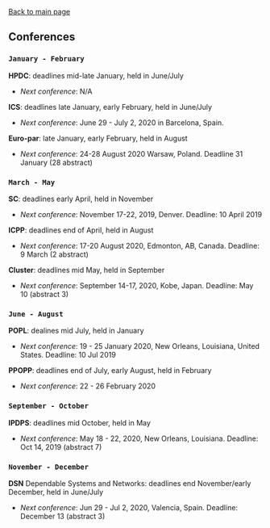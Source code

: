 [Back to main page](./index.html)

## Conferences

### `January - February`

**HPDC**: deadlines mid-late January, held in June/July
  - *Next conference*: N/A

**ICS**: deadlines late January, early February, held in June/July
  - *Next conference*: June 29 - July 2, 2020 in Barcelona, Spain.

**Euro-par**: late January, early February, held in August
  - *Next conference*: 24-28 August 2020 Warsaw, Poland. Deadline 31 January (28 abstract)


### `March - May`

**SC**: deadlines early April, held in November
  - *Next conference*: November 17-22, 2019, Denver. Deadline: 10 April 2019

**ICPP**: deadlines end of April, held in August
  - *Next conference*: 17-20 August 2020, Edmonton, AB, Canada. Deadline: 9 March (2 abstract)

**Cluster**: deadlines mid May, held in September
  - *Next conference*: September 14-17, 2020, Kobe, Japan. Deadline: May 10 (abstract 3)


### `June - August`

**POPL**: dealines mid July, held in January
  - *Next conference*: 19 - 25 January 2020, New Orleans, Louisiana, United States. Deadline: 10 Jul 2019

**PPOPP**: deadlines end of July, early August, held in February
  - *Next conference*: 22 - 26 February 2020 


### `September - October`

**IPDPS**: deadlines mid October, held in May
  - *Next conference*: May 18 - 22, 2020, New Orleans, Louisiana. Deadline: Oct 14, 2019 (abstract 7)


### `November - December`

**DSN** Dependable Systems and Networks: deadlines end November/early December, held in June/July
  - *Next conference*: Jun 29 - Jul 2, 2020, Valencia, Spain. Deadline: December 13 (abstract 3)
